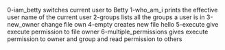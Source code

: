 0-iam_betty switches current user to Betty
1-who_am_i prints the effective user name of the current user
2-groups lists all the groups a user is in
3-new_owner change file own
4-empty creates new file hello
5-execute give execute permission to file owner
6-multiple_permissions gives execute permission to owner and group and read permission to others
